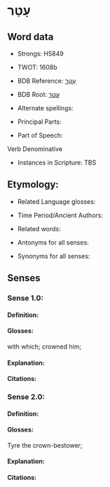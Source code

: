 # עָטַר

<!-- Status: S2="NeedsEdits" -->
<!-- Lexica used for edits:   -->

## Word data

* Strongs: H5849

* TWOT: 1608b

* BDB Reference: [עָטַר](rc://en/bdb/dict/p.ch.ad)

* BDB Root: [עטר](rc://en/bdb/dict/p.ch.aa)

* Alternate spellings:

* Principal Parts:

* Part of Speech:

Verb Denominative

* Instances in Scripture: TBS

## Etymology:

* Related Language glosses:

* Time Period/Ancient Authors:

* Related words:

* Antonyms for all senses:

* Synonyms for all senses:

## Senses

### Sense 1.0:

#### Definition:

#### Glosses:

with which; crowned him; 

#### Explanation:

#### Citations:



### Sense 2.0:

#### Definition:

#### Glosses:

Tyre the crown-bestower; 

#### Explanation:

#### Citations:



